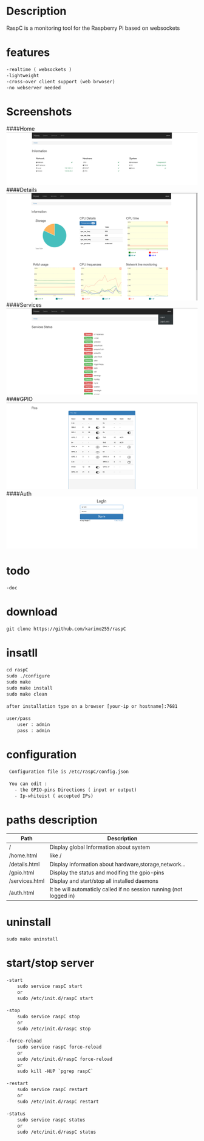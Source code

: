 # Description

RaspC is a monitoring tool for the Raspberry Pi based on websockets

# features
	-realtime ( websockets ) 
	-lightweight
	-cross-over client support (web brwoser)
	-no webserver needed	
	
# Screenshots
####Home
![Home](img/home.png?raw=true "Optional Title")
####Details
![Details](img/details.png?raw=true "Optional Title")
####Services
![Services](img/daemons.png?raw=true "Optional Title")
####GPIO
![GPIO](img/gpio.png?raw=true "Optional Title")
####Auth
![Auth](img/auth.png?raw=true "Optional Title")

# todo
	-doc

# download
	git clone https://github.com/karimo255/raspC

# insatll 

	cd raspC
	sudo ./configure
	sudo make
	sudo make install
	sudo make clean 

	after installation type on a browser [your-ip or hostname]:7681 

	user/pass
		user : admin
		pass : admin

# configuration 
	
	 Configuration file is /etc/raspC/config.json
	 
	 You can edit :
	   - the GPIO-pins Directions ( input or output) 
	   - Ip-whiteist ( accepted IPs)
	   
# paths description

| Path | Description |
|------|-------------|
| /| Display global Information about system |
| /home.html  | like / |
| /details.html | Display information about hardware,storage,network... |
| /gpio.html | Display the status and modifing the gpio-pins  |
| /services.html  | Display and start/stop all installed daemons |		
| /auth.html  | It be will automaticly called if no session running (not logged in) |	

# uninstall

	sudo make uninstall


# start/stop server

	-start
		sudo service raspC start
		or
		sudo /etc/init.d/raspC start

	-stop
        sudo service raspC stop
        or
        sudo /etc/init.d/raspC stop

	-force-reload
        sudo service raspC force-reload
        or
        sudo /etc/init.d/raspC force-reload
        or
        sudo kill -HUP `pgrep raspC`

	-restart
        sudo service raspC restart
        or
        sudo /etc/init.d/raspC restart

	-status
        sudo service raspC status
        or
        sudo /etc/init.d/raspC status
